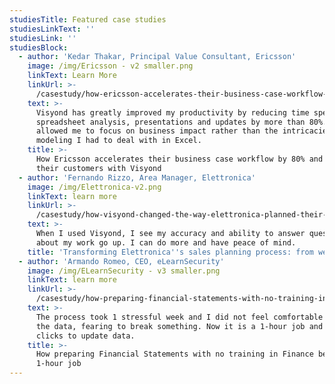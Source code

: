 ```yaml
---
studiesTitle: Featured case studies
studiesLinkText: ''
studiesLink: ''
studiesBlock:
  - author: 'Kedar Thakar, Principal Value Consultant, Ericsson'
    image: /img/Ericsson - v2 smaller.png
    linkText: Learn More
    linkUrl: >-
      /casestudy/how-ericsson-accelerates-their-business-case-workflow-by-80-and-empowers-their-customers-with-visyond/
    text: >-
      Visyond has greatly improved my productivity by reducing time spent on
      spreadsheet analysis, presentations and updates by more than 80%. This
      allowed me to focus on business impact rather than the intricacies of
      modeling I had to deal with in Excel.
    title: >-
      How Ericsson accelerates their business case workflow by 80% and empowers
      their customers with Visyond
  - author: 'Fernando Rizzo, Area Manager, Elettronica'
    image: /img/Elettronica-v2.png
    linkText: learn more
    linkUrl: >-
      /casestudy/how-visyond-changed-the-way-elettronica-planned-their-sales-and-shortened-the-process-from-weeks-to-hours/
    text: >-
      When I used Visyond, I see my accuracy and ability to answer questions
      about my work go up. I can do more and have peace of mind.
    title: 'Transforming Elettronica''s sales planning process: from weeks to hours'
  - author: 'Armando Romeo, CEO, eLearnSecurity'
    image: /img/ELearnSecurity - v3 smaller.png
    linkText: learn more
    linkUrl: >-
      /casestudy/how-preparing-financial-statements-with-no-training-in-finance-became-a-1-hour-job/
    text: >-
      The process took 1 stressful week and I did not feel comfortable to update
      the data, fearing to break something. Now it is a 1-hour job and a few
      clicks to update data.
    title: >-
      How preparing Financial Statements with no training in Finance became a
      1-hour job
---
```


